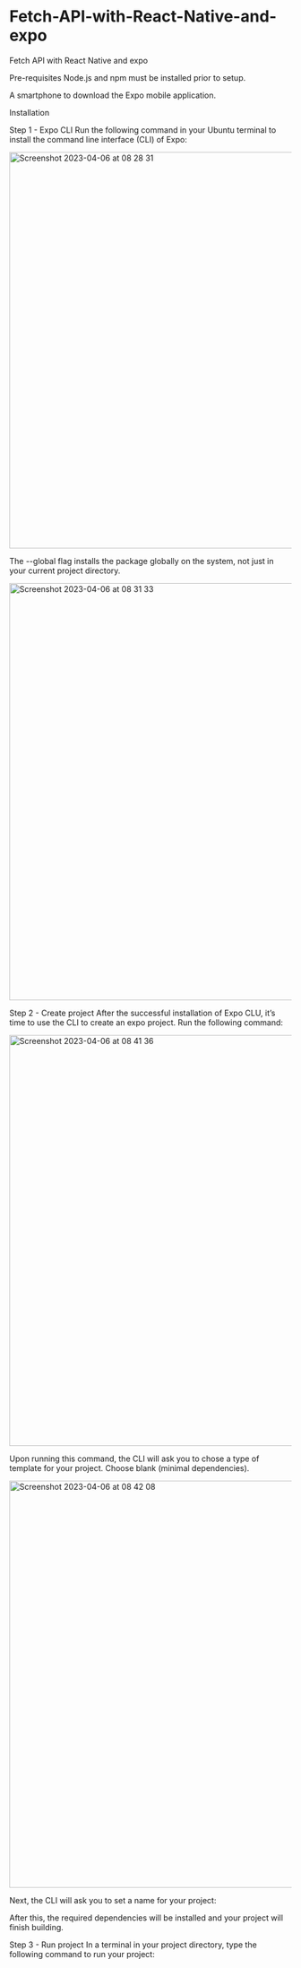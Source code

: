 # Fetch-API-with-React-Native-and-expo
Fetch API with React Native and expo

Pre-requisites
Node.js and npm must be installed prior to setup.

A smartphone to download the Expo mobile application.

Installation

Step 1 - Expo CLI
Run the following command in your Ubuntu terminal to install the command line interface (CLI) of Expo:

<img width="707" alt="Screenshot 2023-04-06 at 08 28 31" src="https://user-images.githubusercontent.com/67044030/230320284-516ee079-699b-4b38-b234-756665ee18f8.png">


The --global flag installs the package globally on the system, ​not just in your current project directory.

<img width="744" alt="Screenshot 2023-04-06 at 08 31 33" src="https://user-images.githubusercontent.com/67044030/230320535-df22548b-06b7-4de2-a112-f306d607acd9.png">

Step 2 - Create project
After the successful installation of Expo CLU, it’s time to use the CLI to create an expo project. Run the following command:

<img width="733" alt="Screenshot 2023-04-06 at 08 41 36" src="https://user-images.githubusercontent.com/67044030/230320729-7a4a8244-e731-470a-8fd0-836267b5687a.png">


Upon running this command, the CLI will ask you to chose a type of template for your project. Choose blank (minimal dependencies).

<img width="726" alt="Screenshot 2023-04-06 at 08 42 08" src="https://user-images.githubusercontent.com/67044030/230320936-aee8825f-49de-4286-9edb-479244c0a074.png">

Next, the CLI will ask you to set a name for your project:



After this, the required dependencies will be installed and your project will finish building.

Step 3 - Run project
In a terminal in your project directory, type the following command to run your project:


